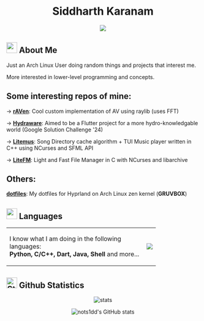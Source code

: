 <div align="center">

# Siddharth Karanam 
<a target="_blank" href="https://www.linkedin.com/in/siddharth-karanam/"> 
  <img src="https://img.shields.io/badge/LinkedIn-076678?style=for-the-badge&logo=linkedin&logoColor=white"> 
</a>

</div>

## <img src="https://cdn3.emoji.gg/emojis/2112_wave_animated.gif" width="28px" height="28px"> About Me

Just an Arch Linux User doing random things and projects that interest me. <br>

More interested in lower-level programming and concepts.

Some interesting repos of mine:
-------------------------------

-> **[rAVen](https://github.com/nots1dd/raven)**:           Cool custom implementation of AV using raylib (uses FFT)            

-> **[Hydraware](https://github.com/nots1dd/hydraware)**:   Aimed to be a Flutter project for a more hydro-knowledgable world (Google Solution Challenge '24)

-> **[Litemus](https://github.com/nots1dd/Litemus)**:       Song Directory cache algorithm + TUI Music player written in C++ using NCurses and SFML API

-> **[LiteFM](https://github.com/nots1dd/litefm)**:         Light and Fast File Manager in C with NCurses and libarchive

Others:
-------

**[dotfiles](https://github.com/nots1dd/dotfiles)**: My dotfiles for Hyprland on Arch Linux zen kernel (**GRUVBOX**)

## <img src="https://cdn3.emoji.gg/emojis/7809-pepe-noted.gif" width="28x" height="28px"> Languages

<div align="center">
<table>
<tr>
<td>
<div align="left">

I know what I am doing in the following <br>
languages: <br>
**Python, C/C++, Dart, Java, Shell** and more...

</div>
</td>
<td>
<img align="right" src="http://github-profile-summary-cards.vercel.app/api/cards/repos-per-language?username=nots1dd&theme=gruvbox" />
</td>
  
</tr>
</table>
</div>

## <img src="https://cdn3.emoji.gg/emojis/9230-stats.png" width="28px" height="28px" alt="Stats"> Github Statistics

<div align="center">
<img align="center" src="http://github-profile-summary-cards.vercel.app/api/cards/profile-details?username=nots1dd&theme=gruvbox" alt="stats" />

![nots1dd's GitHub stats](https://github-readme-stats.vercel.app/api?username=nots1dd&show_icons=true&theme=gruvbox)
</div>
